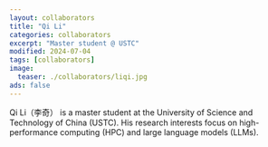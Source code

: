 ```yaml
---
layout: collaborators
title: "Qi Li"
categories: collaborators
excerpt: "Master student @ USTC"
modified: 2024-07-04
tags: [collaborators]
image:
  teaser: ./collaborators/liqi.jpg
ads: false
---
```


Qi Li（李奇） is a master student at the University of Science and Technology of China (USTC). His research interests focus on high-performance computing (HPC) and large language models (LLMs).